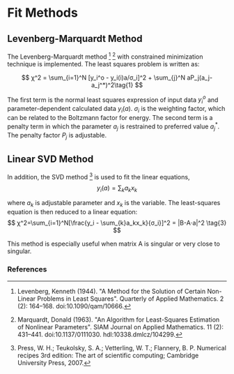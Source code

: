 # Fit Methods

## Levenberg-Marquardt Method
 
The Levenberg-Marquardt method [^1] [^2] with constrained minimization technique is implemented. The least squares problem is written as:

$$
χ^2 = \sum_{i=1}^N [y_i^o - y_i(i)a/σ_i]^2 + \sum_{j}^N aP_j(a_j-a_j^*)^2\tag{1}	
$$ 		

The first term is the normal least squares expression of input data $y_i^o$ and parameter-dependent calculated data $y_i(a)$. $σ_i$
is the weighting factor, which can be related to the Boltzmann factor for energy. The second term is a penalty term in which the parameter $a_j$ is restrained to preferred value $a_j^*$. The penalty factor $P_j$
is adjustable. 

## Linear SVD Method

In addition, the SVD method [^3] is used to fit the linear equations,  
$$
y_i(a) = \sum_{k} a_k x_k \tag{2}
$$  

where $a_k$ is adjustable parameter and $x_k$ is the variable. The least-squares equation is then reduced to a linear equation:
$$
χ^2=\sum_{i=1}^N[\frac{y_i - \sum_{k}a_kx_k}{σ_i}]^2 = |B-A⋅a|^2	 \tag{3}
$$	

This method is especially useful when matrix A is singular or very close to singular.


### References

[^1]: Levenberg, Kenneth (1944). "A Method for the Solution of Certain Non-Linear Problems in Least Squares". Quarterly of Applied Mathematics. 2 (2): 164–168. doi:10.1090/qam/10666.
 
[^2]: Marquardt, Donald (1963). "An Algorithm for Least-Squares Estimation of Nonlinear Parameters". SIAM Journal on Applied Mathematics. 11 (2): 431–441. doi:10.1137/0111030. hdl:10338.dmlcz/104299.

[^3]: Press, W. H.; Teukolsky, S. A.; Vetterling, W. T.; Flannery, B. P. Numerical recipes 3rd edition: The art of scientific computing; Cambridge University Press, 2007.
